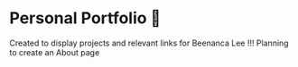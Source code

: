 # Personal Portfolio :dizzy:
Created to display projects and relevant links for Beenanca Lee 
!!!
Planning to create an About page
